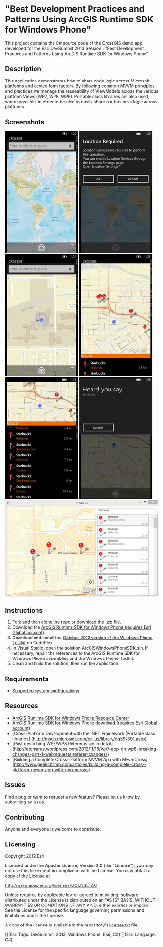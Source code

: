 # "Best Development Practices and Patterns Using ArcGIS Runtime SDK for Windows Phone"

This project contains the C# source code of the CrossGIS demo app developed for the Esri DevSummit 2013 Session :
"Best Development Practices and Patterns Using ArcGIS Runtime SDK for Windows Phone"  

## Description

This application demonstrates how to share code logic across Microsoft platforms and device form factors. 
By following common MVVM principles and practices we manage the reuseability of ViewModels across the various
platform Views (WP7, WP8, WPF). Portable class libraries are also used, where possible, in order to be able
to easily share our business logic across platforms. 


## Screenshots
<img src="Screenshots/Screen1.jpg" height="400" width="240"/>
<img src="Screenshots/Screen2.jpg" height="400" width="240"/>
<img src="Screenshots/Screen3.jpg" height="400" width="240"/>
<img src="Screenshots/Screen4.jpg" height="400" width="240"/>
<img src="Screenshots/Screen5.jpg" height="400" width="240"/>
<img src="Screenshots/Screen6.jpg" height="400" width="240"/>
<img src="Screenshots/Screen7.jpg"  width="720"/>


## Instructions 

1. Fork and then clone the repo or download the .zip file. 
2. Download the [ArcGIS Runtime SDK for Windows Phone (requires Esri Global account)](http://www.esri.com/apps/products/download/index.cfm?fuseaction=download.main&downloadid=875).   
3. Download and install the [October 2012 version of the Windows Phone Toolkit](http://phone.codeplex.com/) on CodePlex.
4. In Visual Studio, open the solution ArcGISWindowsPhoneSDK.sln. If necessary, repair the references to the ArcGIS Runtime SDK for Windows Phone assemblies and the Windows Phone Toolkit. 
5. Clean and build the solution, then run the application. 

## Requirements

* [Supported system configurations](http://resources.arcgis.com/en/help/windows-phone-sdk/concepts/index.html#//011v00000025000000)

## Resources

* [ArcGIS Runtime SDK for Windows Phone Resource Center](http://resources.arcgis.com/en/communities/windows-phone-sdk/index.html)
* [ArcGIS Runtime SDK for Windows Phone download (requires Esri Global account)](http://www.esri.com/apps/products/download/index.cfm?fuseaction=download.main&downloadid=875)
* [Cross-Platform Development with the .NET Framework (Portable class libraries] (http://msdn.microsoft.com/en-us/library/gg597391.aspx)
* [Post describing WP7/WP8 Referer issue in detail] (http://atomaras.wordpress.com/2012/11/18/wp7-app-on-wp8-breaking-changes-part-1-webrequests-referer-changes/)
* [Building a Complete Cross- Platform MVVM App with MvvmCross] (http://www.geekchamp.com/articles/building-a-complete-cross--platform-mvvm-app-with-mvvmcross)

## Issues

Find a bug or want to request a new feature?  Please let us know by submitting an issue.

## Contributing

Anyone and everyone is welcome to contribute. 

## Licensing
Copyright 2012 Esri

Licensed under the Apache License, Version 2.0 (the "License");
you may not use this file except in compliance with the License.
You may obtain a copy of the License at

   http://www.apache.org/licenses/LICENSE-2.0

Unless required by applicable law or agreed to in writing, software
distributed under the License is distributed on an "AS IS" BASIS,
WITHOUT WARRANTIES OR CONDITIONS OF ANY KIND, either express or implied.
See the License for the specific language governing permissions and
limitations under the License.

A copy of the license is available in the repository's [license.txt]( https://github.com/atomaras/CrossGIS/blob/master/licence.txt) file.

[](Esri Tags: DevSummit, 2013, Windows Phone, Esri, C#)
[](Esri Language: C#)
